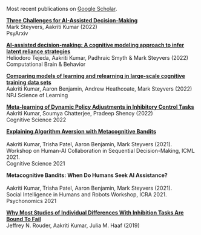 Most recent publications on [Google Scholar](https://scholar.google.com/citations?user=XFM1ItgAAAAJ&hl=en).
<br>

[**Three Challenges for AI-Assisted Decision-Making**](https://scholar.google.com/citations?view_op=view_citation&hl=en&user=XFM1ItgAAAAJ&citation_for_view=XFM1ItgAAAAJ:3fE2CSJIrl8C)<br>
Mark Steyvers, Aakriti Kumar (2022)<br>
PsyArxiv<br>

[**AI-assisted decision-making: A cognitive modeling approach to infer latent reliance strategies**](https://link.springer.com/article/10.1007/s42113-022-00157-y)<br>
Heliodoro Tejeda, Aakriti Kumar, Padhraic Smyth & Mark Steyvers (2022)<br>
Computational Brain & Behavior<br>

[**Comparing models of learning and relearning in large-scale cognitive training data sets**](https://www.nature.com/articles/s41539-022-00142-x)<br>
Aakriti Kumar, Aaron Benjamin, Andrew Heathcoate, Mark Steyvers (2022)<br>
NPJ Science of Learning

[**Meta-learning of Dynamic Policy Adjustments in Inhibitory Control Tasks**](https://escholarship.org/content/qt0h68d9qx/qt0h68d9qx.pdf)<br> 
Aakriti Kumar, Soumya Chatterjee, Pradeep Shenoy (2022)<br>
Cognitive Science 2022<br>

[**Explaining Algorithm Aversion with Metacognitive Bandits**](https://escholarship.org/content/qt7xc470dt/qt7xc470dt.pdf)<br>  
Aakriti Kumar, Trisha Patel, Aaron Benjamin, Mark Steyvers (2021).    
Workshop on Human-AI Collaboration in Sequential Decision-Making, ICML 2021.<br>
Cognitive Science 2021<br>

**Metacognitive Bandits: When Do Humans Seek AI Assistance?**<br>        
Aakriti Kumar, Trisha Patel, Aaron Benjamin, Mark Steyvers (2021).  
Social Intelligence in Humans and Robots Workshop, ICRA 2021.  
Psychonomics 2021<br>

[**Why Most Studies of Individual Differences With Inhibition Tasks Are Bound To Fail**](https://psyarxiv.com/3cjr5/download?format=pdf)<br>
Jeffrey N. Rouder, Aakriti Kumar, Julia M. Haaf (2019)<br>

